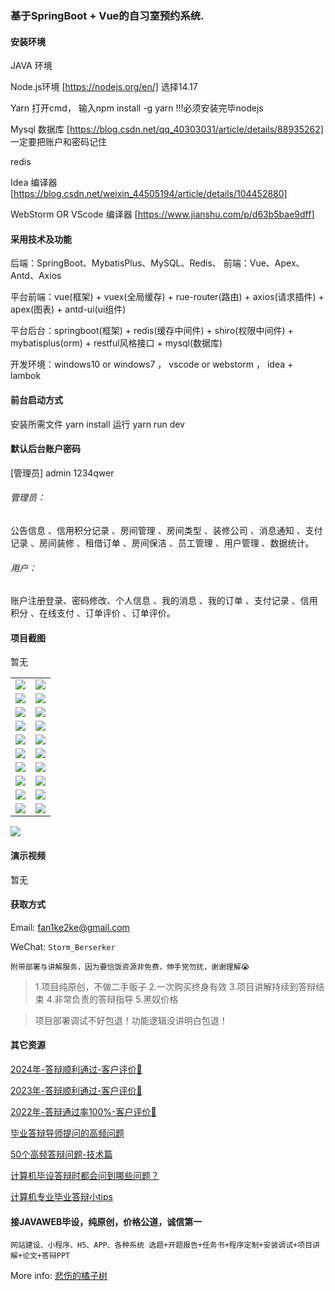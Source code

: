 ### 基于SpringBoot + Vue的自习室预约系统.

#### 安装环境

JAVA 环境 

Node.js环境 [https://nodejs.org/en/] 选择14.17

Yarn 打开cmd， 输入npm install -g yarn !!!必须安装完毕nodejs

Mysql 数据库 [https://blog.csdn.net/qq_40303031/article/details/88935262] 一定要把账户和密码记住

redis

Idea 编译器 [https://blog.csdn.net/weixin_44505194/article/details/104452880]

WebStorm OR VScode 编译器 [https://www.jianshu.com/p/d63b5bae9dff]

#### 采用技术及功能

后端：SpringBoot、MybatisPlus、MySQL、Redis、
前端：Vue、Apex、Antd、Axios

平台前端：vue(框架) + vuex(全局缓存) + rue-router(路由) + axios(请求插件) + apex(图表)  + antd-ui(ui组件)

平台后台：springboot(框架) + redis(缓存中间件) + shiro(权限中间件) + mybatisplus(orm) + restful风格接口 + mysql(数据库)

开发环境：windows10 or windows7 ， vscode or webstorm ， idea + lambok


#### 前台启动方式
安装所需文件 yarn install 
运行 yarn run dev

#### 默认后台账户密码
[管理员]
admin
1234qwer

###### 管理员：
公告信息 、信用积分记录 、房间管理 、房间类型 、装修公司 、消息通知 、支付记录 、房间装修 、租借订单 、房间保洁 、员工管理 、用户管理 、数据统计。

###### 用户：
账户注册登录、密码修改、个人信息 、我的消息 、我的订单 、支付记录 、信用积分 、在线支付 、订单评价 、订单评价。

#### 项目截图
暂无

|  |  |
|---------------------|---------------------|
| ![](https://fank-bucket-oss.oss-cn-beijing.aliyuncs.com/img/6d848aa3-3c8b-4151-b816-f11d1bfdd7ea.png) | ![](https://fank-bucket-oss.oss-cn-beijing.aliyuncs.com/img/dc2110bb-fa2d-4203-bf71-3bc45e7f9f67.png) |
| ![](https://fank-bucket-oss.oss-cn-beijing.aliyuncs.com/img/4d2495f1-a4d4-4ce8-94d3-c1d92f20e80a.png) | ![](https://fank-bucket-oss.oss-cn-beijing.aliyuncs.com/img/b1985af4-00de-4241-853f-4acbb2e691e7.png) |
| ![](https://fank-bucket-oss.oss-cn-beijing.aliyuncs.com/img/3fef8828-550f-4a85-ba8a-cbaafcbe98c1.png) | ![](https://fank-bucket-oss.oss-cn-beijing.aliyuncs.com/img/b2adcbba-7235-4a37-96fa-71301b2fbbde.png) |
| ![](https://fank-bucket-oss.oss-cn-beijing.aliyuncs.com/img/0b8e1dde-c965-437e-826c-4f5ba19ce96b.png) | ![](https://fank-bucket-oss.oss-cn-beijing.aliyuncs.com/img/28651cc6-bf47-4792-86b8-de323952dbd0.png) |
| ![](https://fank-bucket-oss.oss-cn-beijing.aliyuncs.com/img/ec08215d-b924-458a-84a4-5071fb6ab3ae.png) | ![](https://fank-bucket-oss.oss-cn-beijing.aliyuncs.com/img/21609b91-bcf6-40d9-a396-0ed6d53e95f6.png) |
| ![](https://fank-bucket-oss.oss-cn-beijing.aliyuncs.com/img/eafd5a0a-33f9-4195-a995-fe7f305c7e20.png) | ![](https://fank-bucket-oss.oss-cn-beijing.aliyuncs.com/img/771ca0b7-06e4-4c3c-a312-e627c607ab95.png) |
| ![](https://fank-bucket-oss.oss-cn-beijing.aliyuncs.com/img/e4973487-7ca1-43bd-889d-1fda83b9e6e2.png) | ![](https://fank-bucket-oss.oss-cn-beijing.aliyuncs.com/img/699c0eaf-07f5-4dc8-a8e1-9bc77aac0d59.png) |
| ![](https://fank-bucket-oss.oss-cn-beijing.aliyuncs.com/img/e18e83d0-aa3a-47bb-afc7-3f8a522fa97c.png) | ![](https://fank-bucket-oss.oss-cn-beijing.aliyuncs.com/img/24f2e7f1-4bb5-4c0d-9e97-435dd708af88.png) |
| ![](https://fank-bucket-oss.oss-cn-beijing.aliyuncs.com/img/e6db588b-9332-46ee-a158-e8f39e2e6a1e.png) | ![](https://fank-bucket-oss.oss-cn-beijing.aliyuncs.com/img/22aa4e8a-9a4f-4ca1-a652-e659ab58ad7a.png) |
| ![](https://fank-bucket-oss.oss-cn-beijing.aliyuncs.com/img/e3e4b7ba-a764-41d0-8644-8e6a9ea26dff.png) | ![](https://fank-bucket-oss.oss-cn-beijing.aliyuncs.com/img/18e7e41f-461e-44f0-bcc1-6ec18f614d2e.png) |

![](https://fank-bucket-oss.oss-cn-beijing.aliyuncs.com/work/936e9baf53eb9a217af4f89c616dc19.png)

#### 演示视频

暂无

#### 获取方式

Email: fan1ke2ke@gmail.com

WeChat: `Storm_Berserker`

`附带部署与讲解服务，因为要恰饭资源非免费，伸手党勿扰，谢谢理解😭`

> 1.项目纯原创，不做二手贩子 2.一次购买终身有效 3.项目讲解持续到答辩结束 4.非常负责的答辩指导 5.黑奴价格

> 项目部署调试不好包退！功能逻辑没讲明白包退！

#### 其它资源

[2024年-答辩顺利通过-客户评价👻](https://berserker287.github.io/2024/06/06/2024%E5%B9%B4%E7%AD%94%E8%BE%A9%E9%A1%BA%E5%88%A9%E9%80%9A%E8%BF%87/)

[2023年-答辩顺利通过-客户评价🐢](https://berserker287.github.io/2023/06/14/2023%E5%B9%B4%E7%AD%94%E8%BE%A9%E9%A1%BA%E5%88%A9%E9%80%9A%E8%BF%87/)

[2022年-答辩通过率100%-客户评价🐣](https://berserker287.github.io/2022/05/25/%E9%A1%B9%E7%9B%AE%E4%BA%A4%E6%98%93%E8%AE%B0%E5%BD%95/)

[毕业答辩导师提问的高频问题](https://berserker287.github.io/2023/06/13/%E6%AF%95%E4%B8%9A%E7%AD%94%E8%BE%A9%E5%AF%BC%E5%B8%88%E6%8F%90%E9%97%AE%E7%9A%84%E9%AB%98%E9%A2%91%E9%97%AE%E9%A2%98/)

[50个高频答辩问题-技术篇](https://berserker287.github.io/2023/06/13/50%E4%B8%AA%E9%AB%98%E9%A2%91%E7%AD%94%E8%BE%A9%E9%97%AE%E9%A2%98-%E6%8A%80%E6%9C%AF%E7%AF%87/)

[计算机毕设答辩时都会问到哪些问题？](https://www.zhihu.com/question/31020988)

[计算机专业毕业答辩小tips](https://zhuanlan.zhihu.com/p/145911029)

#### 接JAVAWEB毕设，纯原创，价格公道，诚信第一

`网站建设、小程序、H5、APP、各种系统 选题+开题报告+任务书+程序定制+安装调试+项目讲解+论文+答辩PPT`

More info: [悲伤的橘子树](https://berserker287.github.io/)
